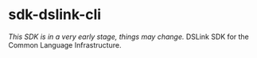 # sdk-dslink-cli
*This SDK is in a very early stage, things may change.*
DSLink SDK for the Common Language Infrastructure.
